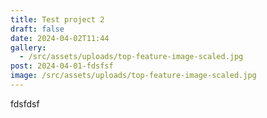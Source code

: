 ```yaml
---
title: Test project 2
draft: false
date: 2024-04-02T11:44
gallery:
  - /src/assets/uploads/top-feature-image-scaled.jpg
post: 2024-04-01-fdsfsf
image: /src/assets/uploads/top-feature-image-scaled.jpg
---
```

fdsfdsf

